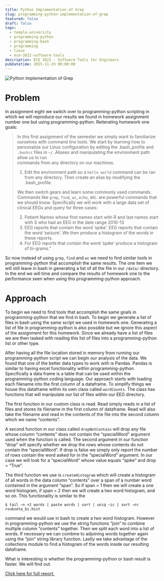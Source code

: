 ```yaml
---
title: Python Implementation of Grep
slug: programming-python-implementation-of-grep
featured: false
draft: false
tags:
  - temple-university
  - programming-python
  - programming-bash
  - programming
  - linux
  - ece-3822-software-tools
description: ECE 3822 - Software Tools for Engineers
pubDatetime: 2015-11-29 00:00:00
---
```


![Python Implementation of Grep](@assets/images/3822_software_tools/python-grep-runtime.png)

# Problem

In assignment eight we switch over to programming-python scripting in which we will
reproduce our results we found in homework assignment number one but using
programming-python. Reiterating homework one goals:

> In this first assignment of the semester we simply want to familiarize
> ourselves with command line tools. We start by learning how to personalize
> our Linux configuration by editing the .bash_profile and `.bashrc` files in
> `~/`. Aliases and manipulating the environment path allow us to run  
> commands from any directory on our machines.
>
> 1. Edit the environment path so a `hello world` command can be ran from any
>    directory. Then create an alias by modifying the .bash_profile.
>
> We then switch gears and learn some commonly used commands. Commands like
> `grep`, `find`, `wc`, `echo`, etc. are powerful commands that we should
> know. Specifically we will work with a large data set of clinical EEGs and
> query for three cases:
>
> 2. Patient Names whose first names start with R and last names start
>    with S who had an EEG in the date range 2010-13
> 3. EEG reports that contain the word ‘spike’. EEG reports that contain
>    the word ‘seizure’. We then produce a histogram of the words in these
>    reports.
> 4. For EEG reports that contain the word ‘spike’ produce a histogram of
>    bi-grams.”

So now instead of using `grep`, `find` and `wc` we need to find similar
tools in programming-python that accomplish the same results. The one item we will
still leave in bash in generating a list of all the file in our `/data/`
directory. In the end we will time and compare the results of homework one
to the performance seen when using this programming-python approach.

# Approach

To begin we need to find tools that accomplish the same goals in programming-python
that we find in bash. To begin we generate a list of files in bash using
the same script we used in homework one. Generating a list of file in
programming-python is also possible but we ignore this aspect of the assignment for
this homework. Since we already have a list of files we are then tasked
with reading this list of files into a programming-python list or other type.

After having all the file location stored in memory from running our programming-python
script we can begin our analysis of the data. We found that one of the
better data types to work with is Pandas. Pandas is similar to having
excel functionality within programming-python. Specifically a data frame is a table
that can be used within the programming-python coding language. Our approach starts
with loading each filename into the first column of a dataframe.
To simplify things we house this dataframe within its own class called
`wordCounts`. The class has functions that will manipulate our list of
files within our EEG directory.

The first function in our custom class is read. Read simply reads in a
list of files and stores its filename in the first column of dataframe.
Read will also take the filename and read in the contents of the file
into the second column which we name “contents”.

A second function in our class called `dropNotContain` will drop any file
whose column “contents” does not contain the “specialWord” argument used
when the function is called. The second argument in our function “drop”
will specify whether we drop the rows whose contents do not contain the
“specialWord”. If drop is false we simply only report the number of rows
contain the word asked for in the “specialWord” argument. In our case we
will look for a “specialWord” whose value equals “spike” and drop = “True”.

The third function we use is `createHistogram` which will create a
histogram of all words in the data column “contents” over a span of a
number word contained in the argument “span”. So if span = 1 then we
will create a one word histogram, if span = 2 then we will create a two
word histogram, and so on. This functionality is similar to the

```shell
$ tail –n +2 words | paste words | sort | uniq –ic | sort –nr >subseta_bi.hist
```

command we would use in bash to create a two word histogram. However in
programming-python we use the string functions “join” to combine multiple column
“contents” together. Then we split each word into a list of words. If
necessary we can combine to adjoining words together again using the
“join” string library function. Lastly we take advantage of the collections
module to find a histogram of the words inside our resulting dataframe.

What is interesting is whether the programming-python or bash result is faster.
We will find out.

[Click here for full report.](/assets/files/20151129_trejo_devin_hw08.pdf)
